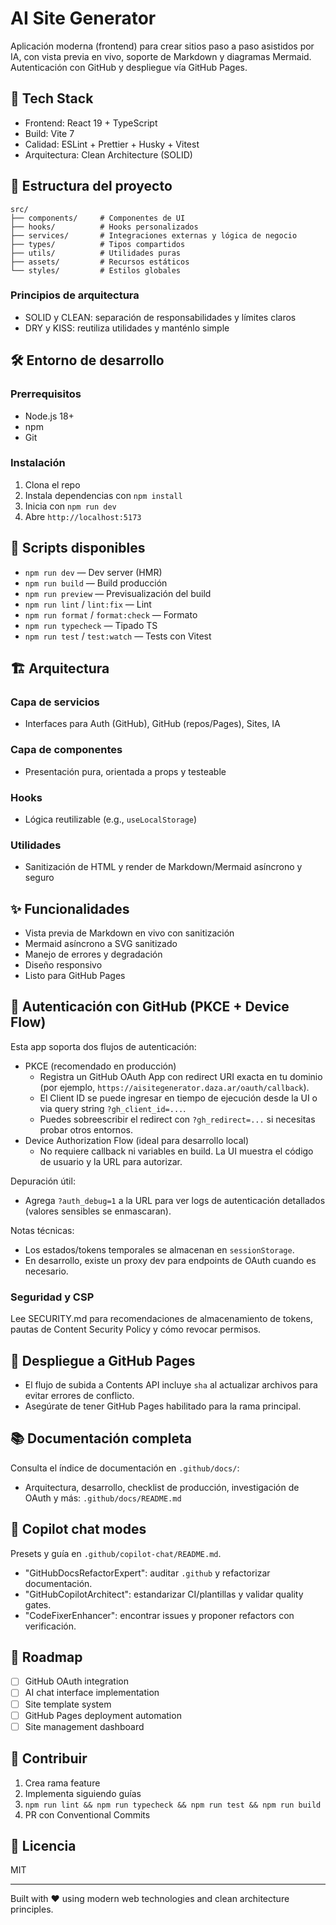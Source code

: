 # AI Site Generator

Aplicación moderna (frontend) para crear sitios paso a paso asistidos por IA, con vista previa en vivo, soporte de Markdown y diagramas Mermaid. Autenticación con GitHub y despliegue vía GitHub Pages.

## 🚀 Tech Stack

- Frontend: React 19 + TypeScript
- Build: Vite 7
- Calidad: ESLint + Prettier + Husky + Vitest
- Arquitectura: Clean Architecture (SOLID)

## 📁 Estructura del proyecto

```
src/
├── components/     # Componentes de UI
├── hooks/          # Hooks personalizados
├── services/       # Integraciones externas y lógica de negocio
├── types/          # Tipos compartidos
├── utils/          # Utilidades puras
├── assets/         # Recursos estáticos
└── styles/         # Estilos globales
```

### Principios de arquitectura

- SOLID y CLEAN: separación de responsabilidades y límites claros
- DRY y KISS: reutiliza utilidades y manténlo simple

## 🛠️ Entorno de desarrollo

### Prerrequisitos

- Node.js 18+
- npm
- Git

### Instalación

1. Clona el repo
2. Instala dependencias con `npm install`
3. Inicia con `npm run dev`
4. Abre `http://localhost:5173`

## 📜 Scripts disponibles

- `npm run dev` — Dev server (HMR)
- `npm run build` — Build producción
- `npm run preview` — Previsualización del build
- `npm run lint` / `lint:fix` — Lint
- `npm run format` / `format:check` — Formato
- `npm run typecheck` — Tipado TS
- `npm run test` / `test:watch` — Tests con Vitest

## 🏗️ Arquitectura

### Capa de servicios

- Interfaces para Auth (GitHub), GitHub (repos/Pages), Sites, IA

### Capa de componentes

- Presentación pura, orientada a props y testeable

### Hooks

- Lógica reutilizable (e.g., `useLocalStorage`)

### Utilidades

- Sanitización de HTML y render de Markdown/Mermaid asíncrono y seguro

## ✨ Funcionalidades

- Vista previa de Markdown en vivo con sanitización
- Mermaid asíncrono a SVG sanitizado
- Manejo de errores y degradación
- Diseño responsivo
- Listo para GitHub Pages

## 🔐 Autenticación con GitHub (PKCE + Device Flow)

Esta app soporta dos flujos de autenticación:

- PKCE (recomendado en producción)
  - Registra un GitHub OAuth App con redirect URI exacta en tu dominio (por ejemplo, `https://aisitegenerator.daza.ar/oauth/callback`).
  - El Client ID se puede ingresar en tiempo de ejecución desde la UI o via query string `?gh_client_id=...`.
  - Puedes sobreescribir el redirect con `?gh_redirect=...` si necesitas probar otros entornos.
- Device Authorization Flow (ideal para desarrollo local)
  - No requiere callback ni variables en build. La UI muestra el código de usuario y la URL para autorizar.

Depuración útil:

- Agrega `?auth_debug=1` a la URL para ver logs de autenticación detallados (valores sensibles se enmascaran).

Notas técnicas:

- Los estados/tokens temporales se almacenan en `sessionStorage`.
- En desarrollo, existe un proxy dev para endpoints de OAuth cuando es necesario.

### Seguridad y CSP

Lee SECURITY.md para recomendaciones de almacenamiento de tokens, pautas de Content Security Policy y cómo revocar permisos.

## 🚀 Despliegue a GitHub Pages

- El flujo de subida a Contents API incluye `sha` al actualizar archivos para evitar errores de conflicto.
- Asegúrate de tener GitHub Pages habilitado para la rama principal.

## 📚 Documentación completa

Consulta el índice de documentación en `.github/docs/`:

- Arquitectura, desarrollo, checklist de producción, investigación de OAuth y más: `.github/docs/README.md`

## 🤖 Copilot chat modes

Presets y guía en `.github/copilot-chat/README.md`.

- "GitHubDocsRefactorExpert": auditar `.github` y refactorizar documentación.
- "GitHubCopilotArchitect": estandarizar CI/plantillas y validar quality gates.
- "CodeFixerEnhancer": encontrar issues y proponer refactors con verificación.

## 🎯 Roadmap

- [ ] GitHub OAuth integration
- [ ] AI chat interface implementation
- [ ] Site template system
- [ ] GitHub Pages deployment automation
- [ ] Site management dashboard

## 🤝 Contribuir

1. Crea rama feature
2. Implementa siguiendo guías
3. `npm run lint && npm run typecheck && npm run test && npm run build`
4. PR con Conventional Commits

## 📄 Licencia

MIT

---

Built with ❤️ using modern web technologies and clean architecture principles.
